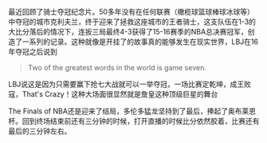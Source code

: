 最近回顾了骑士夺冠纪念片。50多年没有在任何联赛（橄榄球篮球棒球冰球等）中夺冠的城市克利夫兰，终于迎来了拯救这座城市的王者骑士，这支队伍在1-3的大比分落后的情况下，连扳三局最终4-3获得了15-16赛季的NBA总决赛冠军，创造了一系列的记录。这种就像是开挂了的故事真的能够发生在现实世界，LBJ在16年夺冠之后说到

> Two of the greatest words in the world is game seven.

LBJ说这是因为只需要赢下抢七大战就可以一举夺冠，一场比赛定乾坤，成王败寇，That's Crazy！这种大场面很显然就是詹皇这种顶级巨星的舞台


The Finals of NBA还是迎来了结局，多伦多猛龙坚持到了最后，捧起了奥布莱恩杯。回到终场结束前还有三分钟的时候，打开直播的时候比分依然胶着，比赛还有最后的三分钟左右。